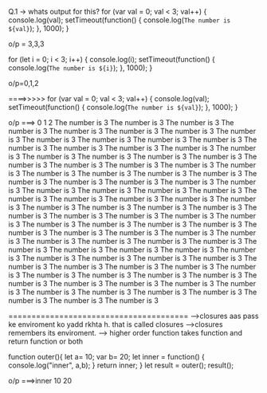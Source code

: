 Q.1 -> whats output for this?
for (var val = 0; val < 3; val++) {
    console.log(val);
    setTimeout(function() {
        console.log(`The number is ${val}`);
    }, 1000);
}

o/p = 3,3,3


for (let i = 0; i < 3; i++) {
    console.log(i);
    setTimeout(function() {
        console.log(`The number is ${i}`);
    }, 1000);
}

o/p=0,1,2


====>>>>>
for (var val = 0; val < 3; val++) {
    console.log(val);
    setTimeout(function() {
        console.log(`The number is ${val}`);
    }, 1000);
}

o/p ===> 0
1
2
The number is 3
The number is 3
The number is 3
The number is 3
The number is 3
The number is 3
The number is 3
The number is 3
The number is 3
The number is 3
The number is 3
The number is 3
The number is 3
The number is 3
The number is 3
The number is 3
The number is 3
The number is 3
The number is 3
The number is 3
The number is 3
The number is 3
The number is 3
The number is 3
The number is 3
The number is 3
The number is 3
The number is 3
The number is 3
The number is 3
The number is 3
The number is 3
The number is 3
The number is 3
The number is 3
The number is 3
The number is 3
The number is 3
The number is 3
The number is 3
The number is 3
The number is 3
The number is 3
The number is 3
The number is 3
The number is 3
The number is 3
The number is 3
The number is 3
The number is 3
The number is 3
The number is 3
The number is 3
The number is 3
The number is 3
The number is 3
The number is 3
The number is 3
The number is 3
The number is 3
The number is 3
The number is 3
The number is 3
The number is 3
The number is 3
The number is 3
The number is 3
The number is 3
The number is 3
The number is 3
The number is 3
The number is 3
The number is 3
The number is 3
The number is 3
The number is 3
The number is 3
The number is 3
The number is 3
The number is 3
The number is 3
The number is 3
The number is 3
The number is 3
The number is 3
The number is 3
The number is 3
The number is 3
The number is 3
The number is 3
The number is 3
The number is 3
The number is 3
The number is 3
The number is 3
The number is 3


=======================================
-->closures aas pass ke enviroment ko yadd rkhta h. that is called closures
-->closures remembers its enviroment.
--> higher order function takes function and return function or both

function outer(){
    let a= 10;
    var b= 20;
    let inner = function() {
        console.log("inner", a,b);
    }
    return inner;
}
let result = outer();
result();

o/p ===>inner 10 20

